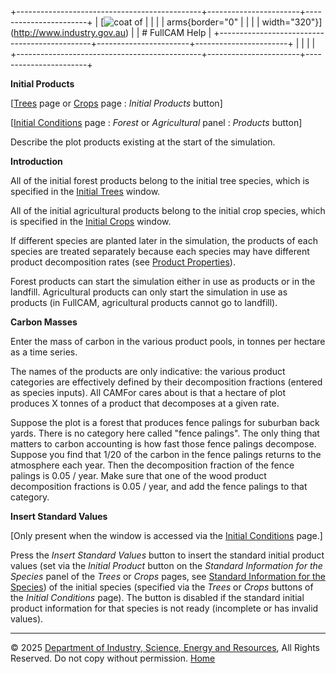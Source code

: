 +----------------------------------------------+-----------------------+-----------------------+
| [![coat of                                   |                       | [](index.htm)         |
| arms](imgs/DISER-inline_Mono.png){border="0" |                       |                       |
| width="320"}](http://www.industry.gov.au)    |                       | # FullCAM Help        |
+----------------------------------------------+-----------------------+-----------------------+
|                                              |                       |                       |
+----------------------------------------------+-----------------------+-----------------------+

**Initial Products**

\[[Trees](215_Trees.htm) page or [Crops](216_Crops.htm) page : *Initial
Products* button\]

\[[Initial Conditions](205_Initial%20Conditions.htm) page : *Forest* or
*Agricultural* panel : *Products* button\]

Describe the plot products existing at the start of the simulation.

**Introduction**

All of the initial forest products belong to the initial tree species,
which is specified in the [Initial Trees](185_Initial%20Trees.htm)
window.

All of the initial agricultural products belong to the initial crop
species, which is specified in the [Initial
Crops](184_Initial%20Crops.htm) window.

If different species are planted later in the simulation, the products
of each species are treated separately because each species may have
different product decomposition rates (see [Product
Properties](47_Product%20Properties.htm)).

Forest products can start the simulation either in use as products or in
the landfill. Agricultural products can only start the simulation in use
as products (in FullCAM, agricultural products cannot go to landfill).

**Carbon Masses**

Enter the mass of carbon in the various product pools, in tonnes per
hectare as a time series.

The names of the products are only indicative: the various product
categories are effectively defined by their decomposition fractions
(entered as species inputs). All CAMFor cares about is that a hectare of
plot produces X tonnes of a product that decomposes at a given rate.

Suppose the plot is a forest that produces fence palings for suburban
back yards. There is no category here called "fence palings". The only
thing that matters to carbon accounting is how fast those fence palings
decompose. Suppose you find that 1/20 of the carbon in the fence palings
returns to the atmosphere each year. Then the decomposition fraction of
the fence palings is 0.05 / year. Make sure that one of the wood product
decomposition fractions is 0.05 / year, and add the fence palings to
that category.

**Insert Standard Values**

\[Only present when the window is accessed via the [Initial
Conditions](205_Initial%20Conditions.htm) page.\]

Press the *Insert Standard Values* button to insert the standard initial
product values (set via the *Initial Product* button on the *Standard
Information for the Species* panel of the *Trees* or *Crops* pages, see
[Standard Information for the
Species](146_Standard%20Information%20for%20the%20Species.htm)) of the
initial species (specified via the *Trees* or *Crops* buttons of the
*Initial Conditions* page). The button is disabled if the standard
initial product information for that species is not ready (incomplete or
has invalid values).

------------------------------------------------------------------------

© 2025 [Department of Industry, Science, Energy and
Resources](http://www.industry.gov.au "Department of Industry, Science, Energy and Resources"),
All Rights Reserved. Do not copy without permission.
[Home](index.htm "help index")
